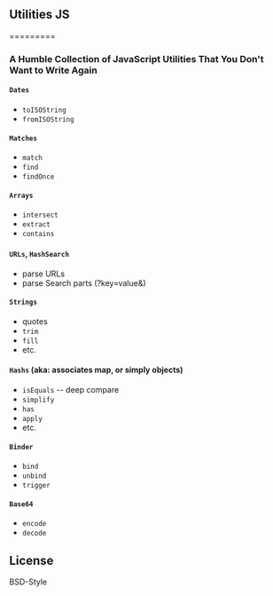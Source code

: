 ## Utilities JS
=========

### A Humble Collection of JavaScript Utilities That You Don't Want to Write Again

#### `Dates`
* `toISOString`
* `fromISOString`

#### `Matches`
* `match`
* `find`
* `findOnce`

#### `Arrays`
* `intersect`
* `extract`
* `contains`

#### `URLs`, `HashSearch`
* parse URLs
* parse Search parts (?key=value&)

#### `Strings`
* quotes
* `trim`
* `fill`
* etc.

#### `Hashs` (aka: associates map, or simply objects)
* `isEquals` -- deep compare
* `simplify`
* `has`
* `apply`
* etc.

#### `Binder`
* `bind`
* `unbind`
* `trigger`

#### `Base64`
* `encode`
* `decode`

## License

BSD-Style